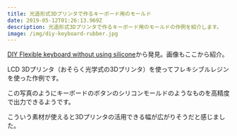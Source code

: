 ```yaml
---
title: 光造形式3Dプリンタで作るキーボード用のモールド
date: 2019-05-12T01:26:13.969Z
description: 光造形式3Dプリンタで作るキーボード用のモールドの作例を紹介します。
image: /img/diy-keyboard-rubber.jpg
---
```

[DIY Flexible keyboard without using silicone](https://hackaday.io/project/165186-diy-flexible-keyboard-without-using-silicone)から発見。画像もここから紹介。

LCD 3Dプリンタ（おそらく光学式の3Dプリンタ）を使ってフレキシブルレジンを使った作例です。

この写真のようにキーボードのボタンのシリコンモールドのようなものを高精度で出力できるようです。

こういう素材が使えると3Dプリンタの活用できる幅が広がりそうだと感じました。
